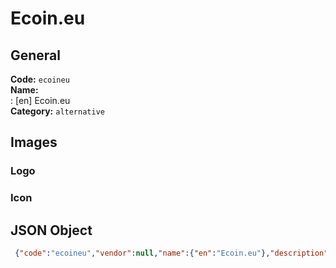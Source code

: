 # Ecoin.eu 
## General 
**Code:** `ecoineu`  
**Name:**  
:	[en] Ecoin.eu  
**Category:** `alternative`  
## Images 
### Logo 
### Icon 
## JSON Object 
```json
 {"code":"ecoineu","vendor":null,"name":{"en":"Ecoin.eu"},"description":null,"countries":null,"category":"alternative"}```  
